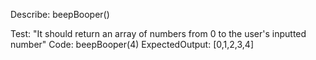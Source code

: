 Describe: beepBooper()

Test: "It should return an array of numbers from 0 to the user's inputted number"
Code: beepBooper(4)
ExpectedOutput: [0,1,2,3,4]
